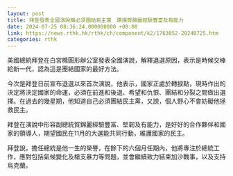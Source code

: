 ```yaml
---
layout: post
title: 拜登發表全國演說稱必須團結民主黨　讚揚賀錦麗經驗豐富及有能力
date: 2024-07-25 08:36:24.000000000 +08:00
link: https://news.rthk.hk/rthk/ch/component/k2/1763052-20240725.htm
categories: rthk
---
```


美國總統拜登在白宮橢圓形辦公室發表全國演說，解釋退選原因，表示是時候交棒給新一代，認為這是團結國家的最好方法。

今次是拜登日前宣布退選以來首次演說，他表示，國家正處於轉捩點，現時作出的決定將決定國家的命運，必須在前進和後退、希望和仇恨、團結和分裂之間做出選擇。在過去的幾星期，他知道自己必須團結民主黨，又說，個人野心不會妨礙他拯救民主。

拜登在演說中形容副總統賀錦麗經驗豐富、堅韌及有能力，是好好的合作夥伴和國家的領導人，期望國民在11月的大選能共同行動，維護國家的民主。

拜登說，擔任總統是他一生的榮譽，在餘下的六個月任期內，他將專注於總統工作，應對包括氣候變化及槍支暴力等問題，並會繼續致力結束加沙戰事，以及支持烏克蘭。
